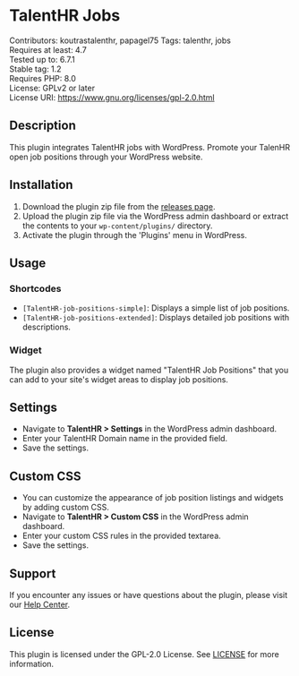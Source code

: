 # TalentHR Jobs
Contributors: koutrastalenthr, papagel75
Tags: talenthr, jobs  
Requires at least: 4.7  
Tested up to: 6.7.1  
Stable tag: 1.2  
Requires PHP: 8.0  
License: GPLv2 or later  
License URI: https://www.gnu.org/licenses/gpl-2.0.html 

## Description

This plugin integrates TalentHR jobs with WordPress. Promote your TalenHR open job positions through your WordPress website.

## Installation

1. Download the plugin zip file from the [releases page](https://github.com/TalentHR/TalentHR-wordpress-jobs/releases).
2. Upload the plugin zip file via the WordPress admin dashboard or extract the contents to your `wp-content/plugins/` directory.
3. Activate the plugin through the 'Plugins' menu in WordPress.

## Usage

### Shortcodes

- `[TalentHR-job-positions-simple]`: Displays a simple list of job positions.
- `[TalentHR-job-positions-extended]`: Displays detailed job positions with descriptions.

### Widget

The plugin also provides a widget named "TalentHR Job Positions" that you can add to your site's widget areas to display job positions.

## Settings

- Navigate to **TalentHR >  Settings** in the WordPress admin dashboard.
- Enter your TalentHR Domain name in the provided field.
- Save the settings.

## Custom CSS

- You can customize the appearance of job position listings and widgets by adding custom CSS.
- Navigate to **TalentHR > Custom CSS** in the WordPress admin dashboard.
- Enter your custom CSS rules in the provided textarea.
- Save the settings.

## Support

If you encounter any issues or have questions about the plugin, please visit our [Help Center](https://help.talenthr.io/hc/en-us).

## License

This plugin is licensed under the GPL-2.0 License. See [LICENSE](https://github.com/TalentHR/TalentHR-wordpress-jobs/blob/v1.1/LICENSE) for more information.
